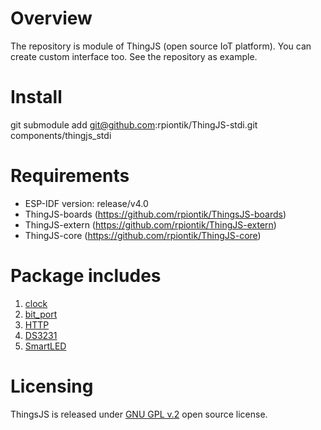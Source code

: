 # Overview
The repository is module of ThingJS (open source IoT platform). 
You can create custom interface too. See the repository as example.

# Install
git submodule add git@github.com:rpiontik/ThingJS-stdi.git components/thingjs_stdi

# Requirements
* ESP-IDF version: release/v4.0
* ThingJS-boards (https://github.com/rpiontik/ThingsJS-boards)
* ThingJS-extern (https://github.com/rpiontik/ThingJS-extern)
* ThingJS-core (https://github.com/rpiontik/ThingJS-core)

# Package includes
1. [clock](/implementation/CLOCK.md)
2. [bit_port](/implementation/BIT_PORT.md)
3. [HTTP](/implementation/HTTP.md)
4. [DS3231](/implementation/DS3231.md)
5. [SmartLED](/implementation/SMART_LED.md)

# Licensing

ThingsJS is released under
[GNU GPL v.2](http://www.gnu.org/licenses/old-licenses/gpl-2.0.html)
open source license.




